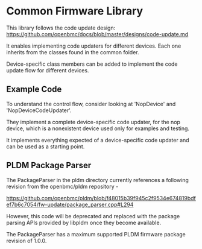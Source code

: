 # Common Firmware Library

This library follows the code update design:
https://github.com/openbmc/docs/blob/master/designs/code-update.md

It enables implementing code updaters for different devices. Each one inherits
from the classes found in the common folder.

Device-specific class members can be added to implement the code update flow for
different devices.

## Example Code

To understand the control flow, consider looking at 'NopDevice' and
'NopDeviceCodeUpdater'.

They implement a complete device-specific code updater, for the nop device,
which is a nonexistent device used only for examples and testing.

It implements everything expected of a device-specific code updater and can be
used as a starting point.

## PLDM Package Parser

The PackageParser in the pldm directory currently references a following
revision from the openbmc/pldm repository -

https://github.com/openbmc/pldm/blob/f48015b39f945c2f9534e674819bdfef7b6c7054/fw-update/package_parser.cpp#L294

However, this code will be deprecated and replaced with the package parsing APIs
provided by libpldm once they become available.

The PackageParser has a maximum supported PLDM firmware package revision of
1.0.0.
